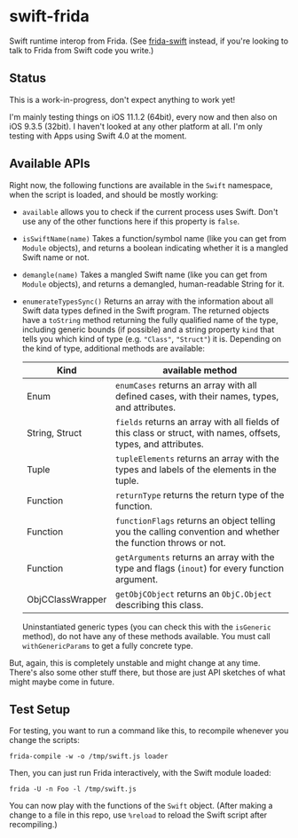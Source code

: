 # swift-frida

Swift runtime interop from Frida. (See [frida-swift](https://github.com/frida/frida-swift) instead, if you're looking to talk to Frida from Swift code you write.)

## Status

This is a work-in-progress, don't expect anything to work yet! 

I'm mainly testing things on iOS 11.1.2 (64bit), every now and then also on iOS 9.3.5 (32bit). I haven't looked at any other platform at all. I'm only testing with Apps using Swift 4.0 at the moment.


## Available APIs

Right now, the following functions are available in the `Swift` namespace, when the script is loaded, and should be mostly working:

 * `available` allows you to check if the current process uses Swift. Don't use any of the other functions here if this property is `false`.
 * `isSwiftName(name)` Takes a function/symbol name (like you can get from `Module` objects), and returns a boolean indicating whether it is a mangled Swift name or not.
 * `demangle(name)` Takes a mangled Swift name (like you can get from `Module` objects), and returns a demangled, human-readable String for it.
 * `enumerateTypesSync()` Returns an array with the information about all Swift data types defined in the Swift program. The returned objects have a `toString` method returning the fully qualified name of the type, including generic bounds (if possible) and a string property `kind` that tells you which kind of type (e.g. `"Class"`, `"Struct"`) it is. Depending on the kind of type, additional methods are available:
 
    Kind             | available method
    -----------------|---------------------------------------------------------------------------------------------------------------
    Enum             | `enumCases` returns an array with all defined cases, with their names, types, and attributes.
    String, Struct   | `fields` returns an array with all fields of this class or struct, with names, offsets, types, and attributes.
    Tuple            | `tupleElements` returns an array with the types and labels of the elements in the tuple.
    Function         | `returnType` returns the return type of the function.
    Function         | `functionFlags` returns an object telling you the calling convention and whether the function throws or not.
    Function         | `getArguments` returns an array with the type and flags (`inout`) for every function argument.
    ObjCClassWrapper | `getObjCObject` returns an `ObjC.Object` describing this class.
   
    Uninstantiated generic types (you can check this with the `isGeneric` method), do not have any of these methods available. You must call `withGenericParams` to get a fully concrete type.

But, again, this is completely unstable and might change at any time. There's also some other stuff there, but those are just API sketches of what might maybe come in future.

## Test Setup

For testing, you want to run a command like this, to recompile whenever you change the scripts:

    frida-compile -w -o /tmp/swift.js loader

Then, you can just run Frida interactively, with the Swift module loaded:

    frida -U -n Foo -l /tmp/swift.js

You can now play with the functions of the `Swift` object.  (After making a change to a file in this repo, use `%reload` to reload the Swift script after recompiling.)

